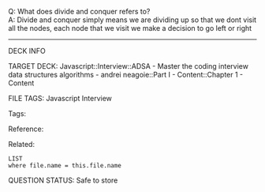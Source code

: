 Q: What does divide and conquer refers to?  
A: Divide and conquer simply means we are dividing up so that we dont visit all the nodes, each node that we visit we make a decision to go left or right
<!--ID: 1690376046429-->

---

DECK INFO

TARGET DECK: Javascript::Interview::ADSA - Master the coding interview data structures algorithms - andrei neagoie::Part I - Content::Chapter 1 - Content

FILE TAGS: Javascript Interview

Tags:

Reference:

Related:

```dataview
LIST
where file.name = this.file.name
```

QUESTION STATUS: Safe to store